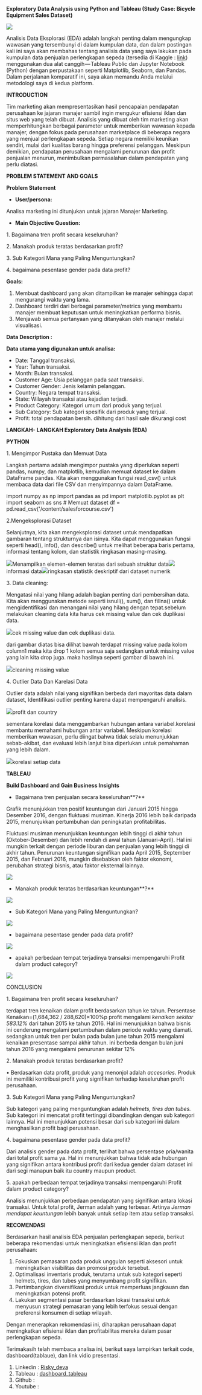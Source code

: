 ﻿**Exploratory Data Analysis using Python and Tableau (Study Case: Bicycle Equipment Sales Dataset)**

![](Aspose.Words.5f1f9176-e325-43c0-82ef-8437bc0faa4d.001.jpeg)

Analisis Data Eksplorasi (EDA) adalah langkah penting dalam mengungkap wawasan yang tersembunyi di dalam kumpulan data, dan dalam postingan kali ini saya akan membahas tentang analisis data yang saya lakukan pada kumpulan data penjualan perlengkapan sepeda (tersedia di Kaggle : [link](https://www.kaggle.com/datasets/abhishekrp1517/sales-data-for-economic-data-analysis/data)) menggunakan dua alat canggih — Tableau Public dan Jupyter Notebook (Python) dengan perpustakaan seperti Matplotlib, Seaborn, dan Pandas. Dalam perjalanan komparatif ini, saya akan memandu Anda melalui metodologi saya di kedua platform.

**INTRODUCTION**

Tim marketing akan mempresentasikan hasil pencapaian pendapatan perusahaan ke jajaran manajer sambil ingin mengukur efisiensi iklan dan situs web yang telah dibuat. Analisis yang dibuat oleh tim marketing akan memperhitungkan berbagai parameter untuk memberikan wawasan kepada manajer, dengan fokus pada perusahaan marketplace di beberapa negara yang menjual perlengkapan sepeda. Setiap negara memiliki keunikan sendiri, mulai dari kualitas barang hingga preferensi pelanggan. Meskipun demikian, pendapatan perusahaan mengalami penurunan dan profit penjualan menurun, menimbulkan permasalahan dalam pendapatan yang perlu diatasi.

**PROBLEM STATEMENT AND GOALS**

**Problem Statement**

- **User/persona:**

Analisa marketing ini ditunjukan untuk jajaran Manajer Marketing.

- **Main Objective Question:**

1\. Bagaimana tren profit secara keseluruhan?

2\. Manakah produk teratas berdasarkan profit?

3\. Sub Kategori Mana yang Paling Menguntungkan?

4\. bagaimana pesentase gender pada data profit?

**Goals:**

1. Membuat dashboard yang akan ditampilkan ke manajer sehingga dapat mengurangi waktu yang lama.
1. Dashboard terdiri dari berbagai parameter/metrics yang membantu manajer membuat keputusan untuk meningkatkan performa bisnis.
1. Menjawab semua pertanyaan yang ditanyakan oleh manajer melalui visualisasi.

**Data Description :**

**Data utama yang digunakan untuk analisa:**

- Date: Tanggal transaksi.
- Year: Tahun transaksi.
- Month: Bulan transaksi.
- Customer Age: Usia pelanggan pada saat transaksi.
- Customer Gender: Jenis kelamin pelanggan.
- Country: Negara tempat transaksi.
- State: Wilayah transaksi atau kejadian terjadi.
- Product Category: Kategori umum dari produk yang terjual.
- Sub Category: Sub kategori spesifik dari produk yang terjual.
- Profit: total pendapatan bersih. dihitung dari hasil sale dikurangi cost

**LANGKAH- LANGKAH Exploratory Data Analysis (EDA)**

**PYTHON**

1\. Mengimpor Pustaka dan Memuat Data

Langkah pertama adalah mengimpor pustaka yang diperlukan seperti pandas, numpy, dan matplotlib, kemudian memuat dataset ke dalam DataFrame pandas. Kita akan menggunakan fungsi read\_csv() untuk membaca data dari file CSV dan menyimpannya dalam DataFrame.

import numpy as np
import pandas as pd
import matplotlib.pyplot as plt
import seaborn as sns
\# Memuat dataset
df = pd.read\_csv('/content/salesforcourse.csv')

2\.Mengeksplorasi Dataset

Selanjutnya, kita akan mengeksplorasi dataset untuk mendapatkan gambaran tentang strukturnya dan isinya. Kita dapat menggunakan fungsi seperti head(), info(), dan describe() untuk melihat beberapa baris pertama, informasi tentang kolom, dan statistik ringkasan masing-masing.

![](Aspose.Words.5f1f9176-e325-43c0-82ef-8437bc0faa4d.002.png)Menampilkan elemen-elemen teratas dari sebuah struktur data![](Aspose.Words.5f1f9176-e325-43c0-82ef-8437bc0faa4d.003.png)informasi data![](Aspose.Words.5f1f9176-e325-43c0-82ef-8437bc0faa4d.004.png)ringkasan statistik deskriptif dari dataset numerik

3\. Data cleaning:

Mengatasi nilai yang hilang adalah bagian penting dari pembersihan data. Kita akan menggunakan metode seperti isnull(), sum(), dan fillna() untuk mengidentifikasi dan menangani nilai yang hilang dengan tepat.sebelum melakukan cleaning data kita harus cek missing value dan cek duplikasi data.

![](Aspose.Words.5f1f9176-e325-43c0-82ef-8437bc0faa4d.005.png)cek missing value dan cek duplikasi data.

dari gambar diatas bisa dilihat bawah terdapat missing value pada kolom column1 maka kita drop 1 kolom semua saja sedangkan untuk missing value yang lain kita drop juga. maka hasilnya seperti gambar di bawah ini.

![](Aspose.Words.5f1f9176-e325-43c0-82ef-8437bc0faa4d.006.png)cleaning missing value

4\. Outlier Data Dan Karelasi Data

Outlier data adalah nilai yang signifikan berbeda dari mayoritas data dalam dataset, Identifikasi outlier penting karena dapat mempengaruhi analisis.

![](Aspose.Words.5f1f9176-e325-43c0-82ef-8437bc0faa4d.007.png)profit dan country

sementara korelasi data menggambarkan hubungan antara variabel.korelasi membantu memahami hubungan antar variabel. Meskipun korelasi memberikan wawasan, perlu diingat bahwa tidak selalu menunjukkan sebab-akibat, dan evaluasi lebih lanjut bisa diperlukan untuk pemahaman yang lebih dalam.

![](Aspose.Words.5f1f9176-e325-43c0-82ef-8437bc0faa4d.008.png)korelasi setiap data

**TABLEAU**

**Build Dashboard and Gain Business Insights**

- Bagaimana tren penjualan secara keseluruhan**?**

Grafik menunjukkan tren positif keuntungan dari Januari 2015 hingga Desember 2016, dengan fluktuasi musiman. Kinerja 2016 lebih baik daripada 2015, menunjukkan pertumbuhan dan peningkatan profitabilitas.

Fluktuasi musiman menunjukkan keuntungan lebih tinggi di akhir tahun (Oktober-Desember) dan lebih rendah di awal tahun (Januari-April). Hal ini mungkin terkait dengan periode liburan dan penjualan yang lebih tinggi di akhir tahun. Penurunan keuntungan signifikan pada April 2015, September 2015, dan Februari 2016, mungkin disebabkan oleh faktor ekonomi, perubahan strategi bisnis, atau faktor eksternal lainnya.

![](Aspose.Words.5f1f9176-e325-43c0-82ef-8437bc0faa4d.009.png)

- Manakah produk teratas berdasarkan keuntungan**?**

![](Aspose.Words.5f1f9176-e325-43c0-82ef-8437bc0faa4d.010.png)

- Sub Kategori Mana yang Paling Menguntungkan?

![](Aspose.Words.5f1f9176-e325-43c0-82ef-8437bc0faa4d.011.png)

- bagaimana pesentase gender pada data profit?

![](Aspose.Words.5f1f9176-e325-43c0-82ef-8437bc0faa4d.012.png)

- apakah perbedaan tempat terjadinya transaksi mempengaruhi Profit dalam product category?

![](Aspose.Words.5f1f9176-e325-43c0-82ef-8437bc0faa4d.013.png)

CONCLUSION

1\. Bagaimana tren profit secara keseluruhan?

terdapat tren kenaikan dalam profit berdasarkan tahun ke tahun. Persentase Kenaikan=(1,684,362 / 288,620)×100%p profit mengalami *kenaikan sekitar 583.12%* dari tahun 2015 ke tahun 2016. Hal ini menunjukkan bahwa bisnis ini cenderung mengalami pertumbuhan dalam periode waktu yang diamati. sedangkan untuk tren per bulan pada bulan june tahun 2015 mengalami kenaikan presentase sampai akhir tahun. ini berbeda dengan bulan juni tahun 2016 yang mengalami penurunan sekitar 12%

2\. Manakah produk teratas berdasarkan profit?

• Berdasarkan data profit, produk yang menonjol adalah *accesories*. Produk ini memiliki kontribusi profit yang signifikan terhadap keseluruhan profit perusahaan.

3\. Sub Kategori Mana yang Paling Menguntungkan?

Sub kategori yang paling menguntungkan adalah *helmets, tires dan tubes.* Sub kategori ini mencatat profit tertinggi dibandingkan dengan sub kategori lainnya. Hal ini menunjukkan potensi besar dari sub kategori ini dalam menghasilkan profit bagi perusahaan.

4\. bagaimana pesentase gender pada data profit?

Dari analisis gender pada data profit, terlihat bahwa persentase pria/wanita dari total profit sama ya. Hal ini menunjukkan bahwa tidak ada hubungan yang signifikan antara kontribusi profit dari kedua gender dalam dataset ini dari segi manapun baik itu country maupun product.

5\. apakah perbedaan tempat terjadinya transaksi mempengaruhi Profit dalam product category?

Analisis menunjukkan perbedaan pendapatan yang signifikan antara lokasi transaksi. Untuk total profit, Jerman adalah yang terbesar. Artinya *Jerman mendapat keuntungan* lebih banyak untuk setiap item atau setiap transaksi.

**RECOMENDASI**

Berdasarkan hasil analisis EDA penjualan perlengkapan sepeda, berikut beberapa rekomendasi untuk meningkatkan efisiensi iklan dan profit perusahaan:

1. Fokuskan pemasaran pada produk unggulan seperti aksesori untuk meningkatkan visibilitas dan promosi produk tersebut.
1. Optimalisasi inventaris produk, terutama untuk sub kategori seperti helmets, tires, dan tubes yang menyumbang profit signifikan.
1. Pertimbangkan diversifikasi produk untuk memperluas jangkauan dan meningkatkan potensi profit.
1. Lakukan segmentasi pasar berdasarkan lokasi transaksi untuk menyusun strategi pemasaran yang lebih terfokus sesuai dengan preferensi konsumen di setiap wilayah.

Dengan menerapkan rekomendasi ini, diharapkan perusahaan dapat meningkatkan efisiensi iklan dan profitabilitas mereka dalam pasar perlengkapan sepeda.

Terimakasih telah membaca analisa ini, berikut saya lampirkan terkait code, dashboard(tablaue), dan link vidio presentasi.

1. Linkedin : [Risky_deva](https://www.linkedin.com/in/risky-devandra-hartana/)
1. Tableau : [dashboard_tableau](https://public.tableau.com/views/ProjekIIVisualisasipaacman/Dashboard1?:language=en-US&publish=yes&:sid=&:display_count=n&:origin=viz_share_link)
1. Github : 
1. Youtube : 

